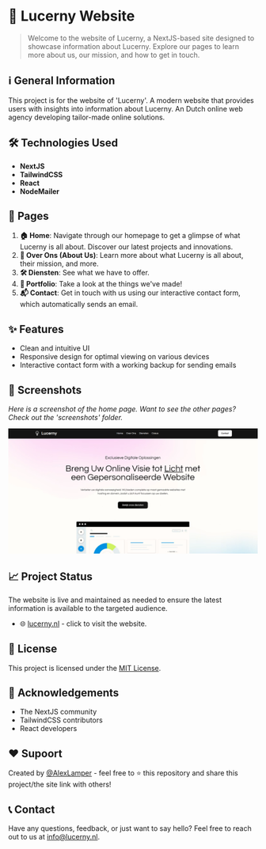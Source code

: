 # 🌟 Lucerny Website

> Welcome to the website of Lucerny, a NextJS-based site designed to showcase information about Lucerny. Explore our pages to learn more about us, our mission, and how to get in touch.

## ℹ️ General Information
This project is for the website of 'Lucerny'. A modern website that provides users with insights into information about Lucerny. An Dutch online web agency developing tailor-made online solutions.

## 🛠️ Technologies Used
- **NextJS**
- **TailwindCSS**
- **React**
- **NodeMailer**

## 📄 Pages
1. **🏠 Home**: Navigate through our homepage to get a glimpse of what Lucerny is all about. Discover our latest projects and innovations.
2. **📖 Over Ons (About Us)**: Learn more about what Lucerny is all about, their mission, and more.
3. **🛠️ Diensten**: See what we have to offer.
4. **🎨 Portfolio**: Take a look at the things we've made!
5. **📬 Contact**: Get in touch with us using our interactive contact form, which automatically sends an email.

## ✨ Features
- Clean and intuitive UI
- Responsive design for optimal viewing on various devices
- Interactive contact form with a working backup for sending emails

## 📸 Screenshots
*Here is a screenshot of the home page. Want to see the other pages? Check out the 'screenshots' folder.*

![Home Page](./screenshots/home.png)

## 📈 Project Status
The website is live and maintained as needed to ensure the latest information is available to the targeted audience.

- 🌐 [lucerny.nl](https://www.lucerny.nl) - click to visit the website.

## 📜 License
This project is licensed under the [MIT License](LICENSE).

## 🙌 Acknowledgements
- The NextJS community
- TailwindCSS contributors
- React developers

## ❤️ Supoort
Created by [@AlexLamper](https://github.com/AlexLamper) - feel free to ⭐ this repository and share this project/the site link with others!

## 📞 Contact
Have any questions, feedback, or just want to say hello? Feel free to reach out to us at [info@lucerny.nl](mailto:info@lucerny.nl).
